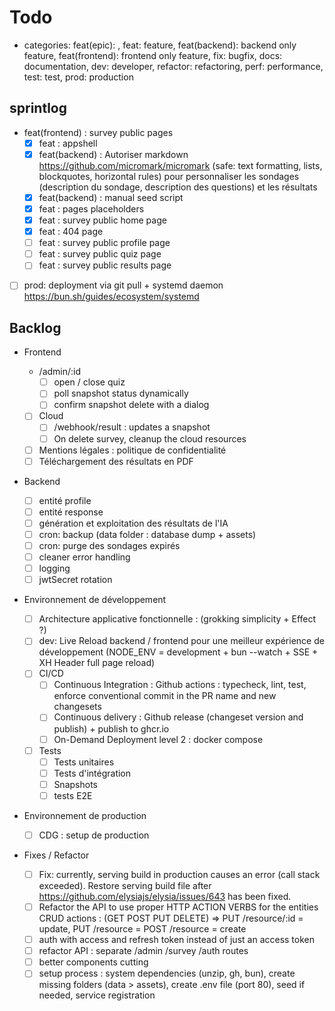# Todo

- categories: feat(epic): , feat: feature, feat(backend): backend only feature, feat(frontend): frontend only feature, fix: bugfix, docs: documentation, dev: developer, refactor: refactoring, perf: performance, test: test, prod: production

## sprintlog

- feat(frontend) : survey public pages
  - [x] feat : appshell
  - [x] feat(backend) : Autoriser markdown <https://github.com/micromark/micromark> (safe: text formatting, lists, blockquotes, horizontal rules) pour personnaliser les sondages (description du sondage, description des questions) et les résultats
  - [x] feat(backend) : manual seed script
  - [x] feat : pages placeholders
  - [x] feat : survey public home page
  - [x] feat : 404 page
  - [ ] feat : survey public profile page
  - [ ] feat : survey public quiz page
  - [ ] feat : survey public results page
- [ ] prod: deployment via git pull + systemd daemon <https://bun.sh/guides/ecosystem/systemd>

## Backlog

- Frontend

  - /admin/:id
    - [ ] open / close quiz
    - [ ] poll snapshot status dynamically
    - [ ] confirm snapshot delete with a dialog
  - [ ] Cloud
    - [ ] /webhook/result : updates a snapshot
    - [ ] On delete survey, cleanup the cloud resources
  - [ ] Mentions légales : politique de confidentialité
  - [ ] Téléchargement des résultats en PDF

- Backend

  - [ ] entité profile
  - [ ] entité response
  - [ ] génération et exploitation des résultats de l'IA
  - [ ] cron: backup (data folder : database dump + assets)
  - [ ] cron: purge des sondages expirés
  - [ ] cleaner error handling
  - [ ] logging
  - [ ] jwtSecret rotation

- Environnement de développement

  - [ ] Architecture applicative fonctionnelle : (grokking simplicity + Effect ?)
  - [ ] dev: Live Reload backend / frontend pour une meilleur expérience de développement (NODE_ENV = development + bun --watch + SSE + XH Header full page reload)
  - [ ] CI/CD
    - [ ] Continuous Integration : Github actions : typecheck, lint, test, enforce conventional commit in the PR name and new changesets
    - [ ] Continuous delivery : Github release (changeset version and publish) + publish to ghcr.io
    - [ ] On-Demand Deployment level 2 : docker compose
  - [ ] Tests
    - [ ] Tests unitaires
    - [ ] Tests d'intégration
    - [ ] Snapshots
    - [ ] tests E2E

- Environnement de production

  - [ ] CDG : setup de production

- Fixes / Refactor

  - [ ] Fix: currently, serving build in production causes an error (call stack exceeded). Restore serving build file after <https://github.com/elysiajs/elysia/issues/643> has been fixed.
  - [ ] Refactor the API to use proper HTTP ACTION VERBS for the entities CRUD actions : (GET POST PUT DELETE) => PUT /resource/:id = update, PUT /resource = POST /resource = create
  - [ ] auth with access and refresh token instead of just an access token
  - [ ] refactor API : separate /admin /survey /auth routes
  - [ ] better components cutting
  - [ ] setup process : system dependencies (unzip, gh, bun), create missing folders (data > assets), create .env file (port 80), seed if needed, service registration

